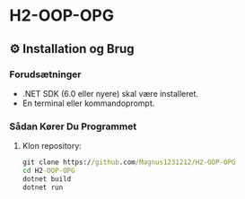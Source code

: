 # H2-OOP-OPG






## ⚙️ Installation og Brug

### Forudsætninger
- .NET SDK (6.0 eller nyere) skal være installeret.
- En terminal eller kommandoprompt.

### Sådan Kører Du Programmet
1. Klon repository:
   ```cmd
   git clone https://github.com/Magnus1231212/H2-OOP-OPG
   cd H2-OOP-OPG
   dotnet build
   dotnet run
   ```